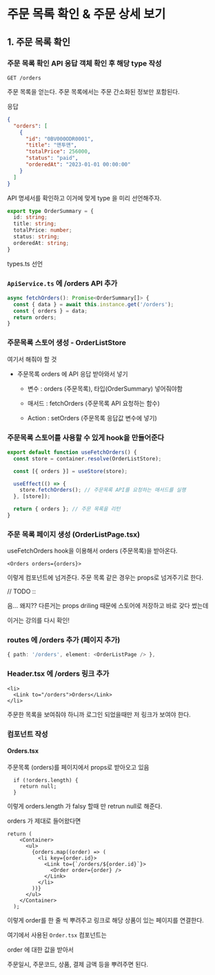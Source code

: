 # 주문 목록 확인 & 주문 상세 보기

## 1. 주문 목록 확인

### 주문 목록 확인 API 응답 객체 확인 후 해당 type 작성

`GET /orders`

주문 목록을 얻는다. 주문 목록에서는 주문 간소화된 정보만 포함된다.

응답

```json
{
  "orders": [
    {
      "id": "0BV000ODR0001",
      "title": "맨투맨",
      "totalPrice": 256000,
      "status": "paid",
      "orderedAt": "2023-01-01 00:00:00"
    }
  ]
}
```

API 명세서를 확인하고 이거에 맞게 type 을 미리 선언해주자.

```ts
export type OrderSummary = {
  id: string;
  title: string;
  totalPrice: number;
  status: string;
  orderedAt: string;
}
```

types.ts 선언

### `ApiService.ts` 에 /orders API 추가

```ts
async fetchOrders(): Promise<OrderSummary[]> {
  const { data } = await this.instance.get('/orders');
  const { orders } = data;
  return orders;
}
```

### 주문목록 스토어 생성 - OrderListStore

여기서 해줘야 할 것

- 주문목록 orders 에 API 응답 받아와서 넣기

  - 변수 : orders (주문목록), 타입(OrderSummary) 넣어줘야함

  - 매서드 : fetchOrders (주문목록 API 요청하는 함수)

  - Action : setOrders (주문목록 응답값 변수에 넣기)

### 주문목록 스토어를 사용할 수 있게 hook을 만들어준다

```ts
export default function useFetchOrders() {
  const store = container.resolve(OrderListStore);

  const [{ orders }] = useStore(store);

  useEffect(() => {
    store.fetchOrders(); // 주문목록 API를 요청하는 매서드를 실행
  }, [store]);

  return { orders }; // 주문 목록을 리턴
}
```

### 주문 목록 페이지 생성 (OrderListPage.tsx)

useFetchOrders hook을 이용해서 orders (주문목록)을 받아온다.

```tsx
<Orders orders={orders}>
```

이렇게 컴포넌트에 넘겨준다. 주문 목록 같은 경우는 props로 넘겨주기로 한다.

// TODO ::

음... 왜지?? 다른거는 props driling 때문에 스토어에 저장하고 바로 갖다 썼는데

이거는 강의를 다시 확인!

### routes 에 /orders 추가 (페이지 추가)

```ts
{ path: '/orders', element: <OrderListPage /> },
```

### Header.tsx 에 /orders 링크 추가

```tsx
<li>
  <Link to="/orders">Orders</Link>
</li>
```

주문한 목록을 보여줘야 하니까 로그인 되었을때만 저 링크가 보여야 한다.

### 컴포넌트 작성

#### Orders.tsx

주문목록 (orders)를 페이지에서 props로 받아오고 있음

```tsx
  if (!orders.length) {
    return null;
  }
```

이렇게 orders.length 가 falsy 할때 만 retrun null로 해준다.

orders 가 제대로 들어왔다면

```tsx
return (
    <Container>
      <ul>
        {orders.map((order) => (
          <li key={order.id}>
            <Link to={`/orders/${order.id}`}>
              <Order order={order} />
            </Link>
          </li>
        ))}
      </ul>
    </Container>
  );
```

이렇게 order를 한 줄 씩 뿌려주고 링크로 해당 상품이 있는 페이지를 연결한다.

여기에서 사용된 `Order.tsx` 컴포넌트는

order 에 대한 값을 받아서

주문일시, 주문코드, 상품, 결제 금액 등을 뿌려주면 된다.
